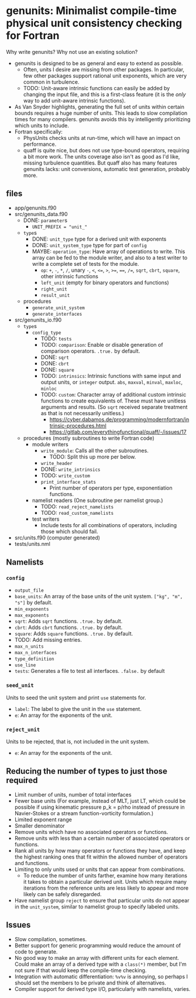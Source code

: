 # genunits: Minimalist compile-time physical unit consistency checking for Fortran

Why write genunits? Why not use an existing solution?

- genunits is designed to be as general and easy to extend as possible.
    - Often, units I desire are missing from other packages. In particular, few other packages support rational unit exponents, which are very common in turbulence.
    - TODO: Unit-aware intrinsic functions can easily be added by changing the input file, and this is a first-class feature (it is the *only* way to add unit-aware intrinsic functions).
- As Van Snyder highlights, generating the full set of units within certain bounds requires a huge number of units. This leads to slow compilation times for many compilers. genunits avoids this by intelligently prioritizing which units to include.
- Fortran specifically:
    - PhysUnits checks units at run-time, which will have an impact on performance.
    - quaff is quite nice, but does not use type-bound operators, requiring a bit more work. The units coverage also isn't as good as I'd like, missing turbulence quantities. But quaff also has many features genunits lacks: unit conversions, automatic test generation, probably more.

## files

- app/genunits.f90
- src/genunits_data.f90
    - DONE: `parameter`s
        - `UNIT_PREFIX = "unit_"`
    - `type`s
        - DONE: `unit_type` type for a derived unit with exponents
        - DONE: `unit_system_type` type for part of `config`
        - MAYBE: `operation_type`: Have array of operations to write. This array can be fed to the module writer, and also to a test writer to write a complete set of tests for the module.
            - `op`: `+`, `-`, `*`, `/`, unary `-`, `<`, `<=`, `>`, `>=`, `==`, `/=`, `sqrt`, `cbrt`, `square`, other intrinsic functions
            - `left_unit` (empty for binary operators and functions)
            - `right_unit`
            - `result_unit`
    - procedures
        - `generate_unit_system`
        - `generate_interfaces`
- src/genunits_io.f90
    - `type`s
        - `config_type`
            - TODO: `tests`
            - TODO: `comparison`: Enable or disable generation of comparison operators. `.true.` by default.
            - DONE: `sqrt`
            - DONE: `cbrt`
            - DONE: `square`
            - TODO: `intrinsics`: Intrinsic functions with same input and output units, or `integer` output. `abs`, `maxval`, `minval`, `maxloc`, `minloc`
            - TODO: `custom`: Character array of additional custom intrinsic functions to create equivalents of. These must have unitless arguments and results. (So `sqrt` received separate treatment as that is not necessarily unitless.)
                - <https://cyber.dabamos.de/programming/modernfortran/intrinsic-procedures.html>
                - <https://gitlab.com/everythingfunctional/quaff/-/issues/17>
    - procedures (mostly subroutines to write Fortran code)
        - module writers
            - `write_module`: Calls all the other subroutines.
                - TODO: Split this up more per below.
            - `write_header`
            - DONE: `write_intrinsics`
            - TODO: `write_custom`
            - `print_interface_stats`
                - Print number of operators per type, exponentiation functions.
        - namelist readers (One subroutine per namelist group.)
            - TODO: `read_reject_namelists`
            - TODO: `read_custom_namelists`
        - test writers
            - Include tests for all combinations of operators, including those which should fail.
- src/units.f90 (computer generated)
- tests/units.nml

## Namelists

### `config`

- `output_file`
- `base_units`: An array of the base units of the unit system. `["kg", "m", "s"]` by default.
- `min_exponents`
- `max_exponents`
- `sqrt`: Adds `sqrt` functions. `.true.` by default.
- `cbrt`: Adds `cbrt` functions. `.true.` by default.
- `square`: Adds `square` functions. `.true.` by default.
- TODO: Add missing entries.
- `max_n_units`
- `max_n_interfaces`
- `type_definition`
- `use_line`
- `tests`: Generates a file to test all interfaces. `.false.` by default

### `seed_unit`

Units to seed the unit system and print `use` statements for.

- `label`: The label to give the unit in the `use` statement.
- `e`: An array for the exponents of the unit.

### `reject_unit`

Units to be rejected, that is, not included in the unit system.

- `e`: An array for the exponents of the unit.

## Reducing the number of types to just those required

- Limit number of units, number of total interfaces
- Fewer base units (For example, instead of MLT, just LT, which could be possible if using kinematic pressure p_k = p/rho instead of pressure in Navier-Stokes or a stream function-vorticity formulation.)
- Limited exponent range
- Smaller denominator
- Remove units which have no associated operators or functions.
- Remove units with less than a certain number of associated operators or functions.
- Rank all units by how many operators or functions they have, and keep the highest ranking ones that fit within the allowed number of operators and functions.
- Limiting to only units used or units that can appear from combinations.
    - To reduce the number of units farther, examine how many iterations it takes to obtain a particular derived unit. Units which require many iterations from the reference units are less likely to appear and more likely can be safely disregarded.
- Have namelist group `reject` to ensure that particular units do not appear in the `unit_system`, similar to namelist group to specify labeled units.

## Issues

- Slow compilation, sometimes.
- Better support for generic programming would reduce the amount of code to generate.
- No good way to make an array with different units for each element. Could make an array of a derived type with a `class(*)` member, but I'm not sure if that would keep the compile-time checking.
- Integration with automatic differentiation: `%v%v` is annoying, so perhaps I should set the members to be private and think of alternatives.
- Compiler support for derived type I/O, particularly with namelists, varies.
